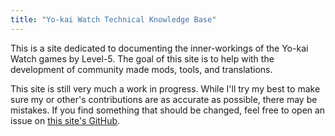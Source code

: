 ```yaml
---
title: "Yo-kai Watch Technical Knowledge Base"
---
```


This is a site dedicated to documenting the inner-workings of the Yo-kai Watch games by Level-5. The goal of this site is to help with the development of community made mods, tools, and translations.

This site is still very much a work in progress. While I'll try my best to make sure my or other's contributions are as accurate as possible, there may be mistakes. If you find something that should be changed, feel free to open an issue on [this site's GitHub](https://github.com/ChaoticPumpkin/Yokai-Watch-TKB).
